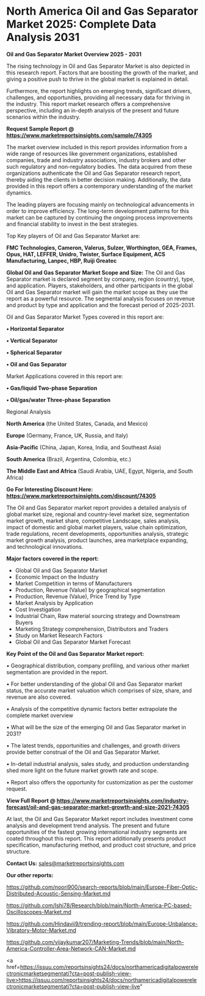 # North America Oil and Gas Separator Market 2025: Complete Data Analysis 2031

<Strong> Oil and Gas Separator Market Overview 2025 - 2031</strong>

The rising technology in Oil and Gas Separator Market is also depicted in this research report. Factors that are boosting the growth of the market, and giving a positive push to thrive in the global market is explained in detail.

Furthermore, the report highlights on emerging trends, significant drivers, challenges, and opportunities, providing all necessary data for thriving in the industry. This report market research offers a comprehensive perspective, including an in-depth analysis of the present and future scenarios within the industry.

<strong>Request Sample Report @ <a href=https://www.marketreportsinsights.com/sample/74305>https://www.marketreportsinsights.com/sample/74305</a></strong>

The market overview included in this report provides information from a wide range of resources like government organizations, established companies, trade and industry associations, industry brokers and other such regulatory and non-regulatory bodies. The data acquired from these organizations authenticate the Oil and Gas Separator research report, thereby aiding the clients in better decision making. Additionally, the data provided in this report offers a contemporary understanding of the market dynamics.

The leading players are focusing mainly on technological advancements in order to improve efficiency. The long-term development patterns for this market can be captured by continuing the ongoing process improvements and financial stability to invest in the best strategies.

Top Key players of Oil and Gas Separator Market are:

<strong>FMC Technologies, Cameron, Valerus, Sulzer, Worthington, GEA, Frames, Opus, HAT, LEFFER, Unidro, Twister, Surface Equipment, ACS Manufacturing, Lanpec, HBP, Ruiji Greatec</strong>

<strong><b>Global Oil and Gas Separator Market Scope and Size:</b></strong>
The Oil and Gas Separator market is declared segment by company, region (country), type, and application. Players, stakeholders, and other participants in the global Oil and Gas Separator market will gain the market scope as they use the report as a powerful resource. The segmental analysis focuses on revenue and product by type and application and the forecast period of 2025-2031.

Oil and Gas Separator Market Types covered in this report are:

<strong>• Horizontal Separator

• Vertical Separator

• Spherical Separator

• Oil and Gas Separator</strong>

Market Applications covered in this report are:

<strong>• Gas/liquid Two-phase Separation

• Oil/gas/water Three-phase Separation</strong> 

Regional Analysis

<strong>North America</strong> (the United States, Canada, and Mexico)

<strong>Europe</strong> (Germany, France, UK, Russia, and Italy)

<strong>Asia-Pacific</strong> (China, Japan, Korea, India, and Southeast Asia)

<strong>South America</strong> (Brazil, Argentina, Colombia, etc.)

<strong>The Middle East and Africa</strong> (Saudi Arabia, UAE, Egypt, Nigeria, and South Africa)

<strong>Go For Interesting Discount Here: <a href=https://www.marketreportsinsights.com/discount/74305>https://www.marketreportsinsights.com/discount/74305</a></strong>

The Oil and Gas Separator market report provides a detailed analysis of global market size, regional and country-level market size, segmentation market growth, market share, competitive Landscape, sales analysis, impact of domestic and global market players, value chain optimization, trade regulations, recent developments, opportunities analysis, strategic market growth analysis, product launches, area marketplace expanding, and technological innovations.

<strong><b>Major factors covered in the report:</b></strong>
<ul>
  <li>Global Oil and Gas Separator Market </li>
  <li>Economic Impact on the Industry</li>
  <li>Market Competition in terms of Manufacturers</li>
  <li>Production, Revenue (Value) by geographical segmentation</li>
  <li>Production, Revenue (Value), Price Trend by Type</li>
  <li>Market Analysis by Application</li>
  <li>Cost Investigation</li>
  <li>Industrial Chain, Raw material sourcing strategy and Downstream Buyers</li>
  <li>Marketing Strategy comprehension, Distributors and Traders</li>
  <li>Study on Market Research Factors</li>
  <li>Global Oil and Gas Separator Market Forecast</li>
</ul>

<strong><b>Key Point of the Oil and Gas Separator Market report:</b></strong>

• Geographical distribution, company profiling, and various other market segmentation are provided in the report.

• For better understanding of the global Oil and Gas Separator market status, the accurate market valuation which comprises of size, share, and revenue are also covered.

• Analysis of the competitive dynamic factors better extrapolate the complete market overview

• What will be the size of the emerging Oil and Gas Separator market in 2031?

• The latest trends, opportunities and challenges, and growth drivers provide better construal of the Oil and Gas Separator Market.

• In-detail industrial analysis, sales study, and production understanding shed more light on the future market growth rate and scope.

• Report also offers the opportunity for customization as per the customer request.

<strong><b>View Full Report @ <a href=https://www.marketreportsinsights.com/industry-forecast/oil-and-gas-separator-market-growth-and-size-2021-74305>https://www.marketreportsinsights.com/industry-forecast/oil-and-gas-separator-market-growth-and-size-2021-74305</a></b></strong>


At last, the Oil and Gas Separator Market report includes investment come analysis and development trend analysis. The present and future opportunities of the fastest growing international industry segments are coated throughout this report. This report additionally presents product specification, manufacturing method, and product cost structure, and price structure.

<strong>Contact Us:</strong>
sales@marketreportsinsights.com

<strong>Our other reports:</strong>

<a href=https://github.com/noori900/search-reports/blob/main/Europe-Fiber-Optic-Distributed-Acoustic-Sensing-Market.md>https://github.com/noori900/search-reports/blob/main/Europe-Fiber-Optic-Distributed-Acoustic-Sensing-Market.md</a>

<a href=https://github.com/Ishi78/Research/blob/main/North-America-PC-based-Oscilloscopes-Market.md>https://github.com/Ishi78/Research/blob/main/North-America-PC-based-Oscilloscopes-Market.md</a>

<a href=https://github.com/Hindavii9/trending-report/blob/main/Europe-Unbalance-Vibratory-Motor-Market.md>https://github.com/Hindavii9/trending-report/blob/main/Europe-Unbalance-Vibratory-Motor-Market.md</a>

<a href=https://github.com/vijaykumar207/Marketing-Trends/blob/main/North-America-Controller-Area-Network-CAN-Market.md>https://github.com/vijaykumar207/Marketing-Trends/blob/main/North-America-Controller-Area-Network-CAN-Market.md</a>

<a href=https://issuu.com/reportsinsights24/docs/northamericadigitalpowerelectronicmarketsegmentati?cta=post-publish-view-live>https://issuu.com/reportsinsights24/docs/northamericadigitalpowerelectronicmarketsegmentati?cta=post-publish-view-live</a>"
